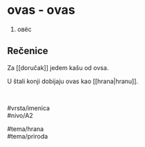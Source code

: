 # ovas - оvas

1. овёс  

## Rečenice

Za [[doručak]] jedem kašu od ovsa.  

U štali konji dobijaju ovas kao [[hrana|hranu]].  

<br>

#vrsta/imenica  
#nivo/A2  

#tema/hrana  
#tema/priroda  
